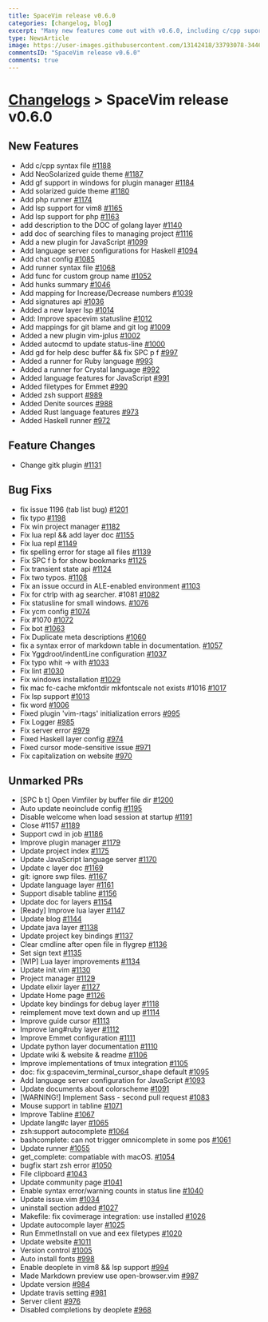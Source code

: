 ```yaml
---
title: SpaceVim release v0.6.0
categories: [changelog, blog]
excerpt: "Many new features come out with v0.6.0, including c/cpp suport and code runner"
type: NewsArticle
image: https://user-images.githubusercontent.com/13142418/33793078-3446cb6e-dc76-11e7-9998-376a355557a4.png
commentsID: "SpaceVim release v0.6.0"
comments: true
---
```


# [Changelogs](../development#changelog) > SpaceVim release v0.6.0

## New Features

- Add c/cpp syntax file [#1188](https://github.com/SpaceVim/SpaceVim/pull/1188)
- Add NeoSolarized guide theme [#1187](https://github.com/SpaceVim/SpaceVim/pull/1187)
- Add gf support in windows for plugin manager [#1184](https://github.com/SpaceVim/SpaceVim/pull/1184)
- Add solarized guide theme [#1180](https://github.com/SpaceVim/SpaceVim/pull/1180)
- Add php runner [#1174](https://github.com/SpaceVim/SpaceVim/pull/1174)
- Add lsp support for vim8 [#1165](https://github.com/SpaceVim/SpaceVim/pull/1165)
- Add lsp support for php [#1163](https://github.com/SpaceVim/SpaceVim/pull/1163)
- add description to the DOC of golang layer [#1140](https://github.com/SpaceVim/SpaceVim/pull/1140)
- add doc of searching files to managing project [#1116](https://github.com/SpaceVim/SpaceVim/pull/1116)
- Add a new plugin for JavaScript [#1099](https://github.com/SpaceVim/SpaceVim/pull/1099)
- Add language server configurations for Haskell [#1094](https://github.com/SpaceVim/SpaceVim/pull/1094)
- Add chat config [#1085](https://github.com/SpaceVim/SpaceVim/pull/1085)
- Add runner syntax file [#1068](https://github.com/SpaceVim/SpaceVim/pull/1068)
- Add func for custom group name [#1052](https://github.com/SpaceVim/SpaceVim/pull/1052)
- Add hunks summary [#1046](https://github.com/SpaceVim/SpaceVim/pull/1046)
- Add mapping for Increase/Decrease numbers [#1039](https://github.com/SpaceVim/SpaceVim/pull/1039)
- Add signatures api [#1036](https://github.com/SpaceVim/SpaceVim/pull/1036)
- Added a new layer lsp [#1014](https://github.com/SpaceVim/SpaceVim/pull/1014)
- Add: Improve spacevim statusline [#1012](https://github.com/SpaceVim/SpaceVim/pull/1012)
- Add mappings for git blame and git log [#1009](https://github.com/SpaceVim/SpaceVim/pull/1009)
- Added a new plugin vim-jplus [#1002](https://github.com/SpaceVim/SpaceVim/pull/1002)
- Added autocmd to update status-line [#1000](https://github.com/SpaceVim/SpaceVim/pull/1000)
- Add gd for help desc buffer && fix SPC p f [#997](https://github.com/SpaceVim/SpaceVim/pull/997)
- Added a runner for Ruby language [#993](https://github.com/SpaceVim/SpaceVim/pull/993)
- Added a runner for Crystal language [#992](https://github.com/SpaceVim/SpaceVim/pull/992)
- Added language features for JavaScript [#991](https://github.com/SpaceVim/SpaceVim/pull/991)
- Added filetypes for Emmet [#990](https://github.com/SpaceVim/SpaceVim/pull/990)
- Added zsh support [#989](https://github.com/SpaceVim/SpaceVim/pull/989)
- Added Denite sources [#988](https://github.com/SpaceVim/SpaceVim/pull/988)
- Added Rust language features [#973](https://github.com/SpaceVim/SpaceVim/pull/973)
- Added Haskell runner [#972](https://github.com/SpaceVim/SpaceVim/pull/972)


## Feature Changes

- Change gitk plugin [#1131](https://github.com/SpaceVim/SpaceVim/pull/1131)


## Bug Fixs

- fix issue 1196 (tab list bug) [#1201](https://github.com/SpaceVim/SpaceVim/pull/1201)
- fix typo [#1198](https://github.com/SpaceVim/SpaceVim/pull/1198)
- Fix win project manager [#1182](https://github.com/SpaceVim/SpaceVim/pull/1182)
- Fix lua repl && add layer doc [#1155](https://github.com/SpaceVim/SpaceVim/pull/1155)
- Fix lua repl [#1149](https://github.com/SpaceVim/SpaceVim/pull/1149)
- fix spelling error for stage all files [#1139](https://github.com/SpaceVim/SpaceVim/pull/1139)
- Fix SPC f b for show bookmarks [#1125](https://github.com/SpaceVim/SpaceVim/pull/1125)
- Fix transient state api [#1124](https://github.com/SpaceVim/SpaceVim/pull/1124)
- Fix two typos. [#1108](https://github.com/SpaceVim/SpaceVim/pull/1108)
- Fix an issue occurd in ALE-enabled environment  [#1103](https://github.com/SpaceVim/SpaceVim/pull/1103)
- Fix for ctrlp with ag searcher. #1081 [#1082](https://github.com/SpaceVim/SpaceVim/pull/1082)
- Fix statusline for small windows. [#1076](https://github.com/SpaceVim/SpaceVim/pull/1076)
- Fix ycm config [#1074](https://github.com/SpaceVim/SpaceVim/pull/1074)
- Fix #1070 [#1072](https://github.com/SpaceVim/SpaceVim/pull/1072)
- Fix bot [#1063](https://github.com/SpaceVim/SpaceVim/pull/1063)
- Fix Duplicate meta descriptions [#1060](https://github.com/SpaceVim/SpaceVim/pull/1060)
- fix a syntax error of markdown table in documentation. [#1057](https://github.com/SpaceVim/SpaceVim/pull/1057)
- Fix Yggdroot/indentLine configuration [#1037](https://github.com/SpaceVim/SpaceVim/pull/1037)
- Fix typo whit -> with [#1033](https://github.com/SpaceVim/SpaceVim/pull/1033)
- Fix lint [#1030](https://github.com/SpaceVim/SpaceVim/pull/1030)
- Fix windows installation [#1029](https://github.com/SpaceVim/SpaceVim/pull/1029)
- fix mac fc-cache mkfontdir mkfontscale not exists #1016 [#1017](https://github.com/SpaceVim/SpaceVim/pull/1017)
- Fix lsp support [#1013](https://github.com/SpaceVim/SpaceVim/pull/1013)
- fix word [#1006](https://github.com/SpaceVim/SpaceVim/pull/1006)
- Fixed plugin 'vim-rtags' initialization errors [#995](https://github.com/SpaceVim/SpaceVim/pull/995)
- Fix Logger [#985](https://github.com/SpaceVim/SpaceVim/pull/985)
- Fix server error [#979](https://github.com/SpaceVim/SpaceVim/pull/979)
- Fixed Haskell layer config [#974](https://github.com/SpaceVim/SpaceVim/pull/974)
- Fixed cursor mode-sensitive issue [#971](https://github.com/SpaceVim/SpaceVim/pull/971)
- Fix capitalization on website [#970](https://github.com/SpaceVim/SpaceVim/pull/970)


## Unmarked PRs

- [SPC b t] Open Vimfiler by buffer file dir [#1200](https://github.com/SpaceVim/SpaceVim/pull/1200)
- Auto update neoinclude config [#1195](https://github.com/SpaceVim/SpaceVim/pull/1195)
- Disable welcome when load session at startup [#1191](https://github.com/SpaceVim/SpaceVim/pull/1191)
- Close #1157 [#1189](https://github.com/SpaceVim/SpaceVim/pull/1189)
- Support cwd in job [#1186](https://github.com/SpaceVim/SpaceVim/pull/1186)
- Improve plugin manager [#1179](https://github.com/SpaceVim/SpaceVim/pull/1179)
- Update project index [#1175](https://github.com/SpaceVim/SpaceVim/pull/1175)
- Update JavaScript language server [#1170](https://github.com/SpaceVim/SpaceVim/pull/1170)
- Update c layer doc [#1169](https://github.com/SpaceVim/SpaceVim/pull/1169)
- git: ignore swp files. [#1167](https://github.com/SpaceVim/SpaceVim/pull/1167)
- Update language layer [#1161](https://github.com/SpaceVim/SpaceVim/pull/1161)
- Support disable tabline [#1156](https://github.com/SpaceVim/SpaceVim/pull/1156)
- Update doc for layers [#1154](https://github.com/SpaceVim/SpaceVim/pull/1154)
- [Ready] Improve lua layer [#1147](https://github.com/SpaceVim/SpaceVim/pull/1147)
- Update blog [#1144](https://github.com/SpaceVim/SpaceVim/pull/1144)
- Update java layer [#1138](https://github.com/SpaceVim/SpaceVim/pull/1138)
- Update project key bindings [#1137](https://github.com/SpaceVim/SpaceVim/pull/1137)
- Clear cmdline after open file in flygrep [#1136](https://github.com/SpaceVim/SpaceVim/pull/1136)
- Set sign text [#1135](https://github.com/SpaceVim/SpaceVim/pull/1135)
- [WIP] Lua layer improvements [#1134](https://github.com/SpaceVim/SpaceVim/pull/1134)
- Update init.vim [#1130](https://github.com/SpaceVim/SpaceVim/pull/1130)
- Project manager [#1129](https://github.com/SpaceVim/SpaceVim/pull/1129)
- Update elixir layer [#1127](https://github.com/SpaceVim/SpaceVim/pull/1127)
- Update Home page [#1126](https://github.com/SpaceVim/SpaceVim/pull/1126)
- Update key bindings for debug layer [#1118](https://github.com/SpaceVim/SpaceVim/pull/1118)
- reimplement move text down and up [#1114](https://github.com/SpaceVim/SpaceVim/pull/1114)
- Improve guide cursor [#1113](https://github.com/SpaceVim/SpaceVim/pull/1113)
- Improve lang#ruby layer [#1112](https://github.com/SpaceVim/SpaceVim/pull/1112)
- Improve Emmet configuration [#1111](https://github.com/SpaceVim/SpaceVim/pull/1111)
- Update python layer documentation [#1110](https://github.com/SpaceVim/SpaceVim/pull/1110)
- Update wiki & website & readme [#1106](https://github.com/SpaceVim/SpaceVim/pull/1106)
- Improve implementations of tmux integration [#1105](https://github.com/SpaceVim/SpaceVim/pull/1105)
- doc: fix g:spacevim_terminal_cursor_shape default [#1095](https://github.com/SpaceVim/SpaceVim/pull/1095)
-  Add language server configuration for JavaScript [#1093](https://github.com/SpaceVim/SpaceVim/pull/1093)
- Update documents about colorscheme [#1091](https://github.com/SpaceVim/SpaceVim/pull/1091)
- [WARNING!] Implement Sass - second pull request [#1083](https://github.com/SpaceVim/SpaceVim/pull/1083)
- Mouse support in tabline [#1071](https://github.com/SpaceVim/SpaceVim/pull/1071)
- Improve Tabline [#1067](https://github.com/SpaceVim/SpaceVim/pull/1067)
- Update lang#c layer [#1065](https://github.com/SpaceVim/SpaceVim/pull/1065)
- zsh:support autocomplete [#1064](https://github.com/SpaceVim/SpaceVim/pull/1064)
- bashcomplete: can not trigger omnicomplete in some pos [#1061](https://github.com/SpaceVim/SpaceVim/pull/1061)
- Update runner [#1055](https://github.com/SpaceVim/SpaceVim/pull/1055)
- get_complete: compatiable with macOS. [#1054](https://github.com/SpaceVim/SpaceVim/pull/1054)
- bugfix start zsh error [#1050](https://github.com/SpaceVim/SpaceVim/pull/1050)
- File clipboard [#1043](https://github.com/SpaceVim/SpaceVim/pull/1043)
- Update community page [#1041](https://github.com/SpaceVim/SpaceVim/pull/1041)
- Enable syntax error/warning counts in status line [#1040](https://github.com/SpaceVim/SpaceVim/pull/1040)
- Update issue.vim [#1034](https://github.com/SpaceVim/SpaceVim/pull/1034)
- uninstall section added [#1027](https://github.com/SpaceVim/SpaceVim/pull/1027)
- Makefile: fix covimerage integration: use installed [#1026](https://github.com/SpaceVim/SpaceVim/pull/1026)
- Update autocomple layer [#1025](https://github.com/SpaceVim/SpaceVim/pull/1025)
- Run EmmetInstall on vue and eex filetypes [#1020](https://github.com/SpaceVim/SpaceVim/pull/1020)
- Update website [#1011](https://github.com/SpaceVim/SpaceVim/pull/1011)
- Version control [#1005](https://github.com/SpaceVim/SpaceVim/pull/1005)
- Auto install fonts [#998](https://github.com/SpaceVim/SpaceVim/pull/998)
- Enable deoplete in vim8 && lsp support [#994](https://github.com/SpaceVim/SpaceVim/pull/994)
- Made Markdown preview use open-browser.vim [#987](https://github.com/SpaceVim/SpaceVim/pull/987)
- Update version [#984](https://github.com/SpaceVim/SpaceVim/pull/984)
- Update travis setting [#981](https://github.com/SpaceVim/SpaceVim/pull/981)
- Server client [#976](https://github.com/SpaceVim/SpaceVim/pull/976)
- Disabled completions by deoplete [#968](https://github.com/SpaceVim/SpaceVim/pull/968)
